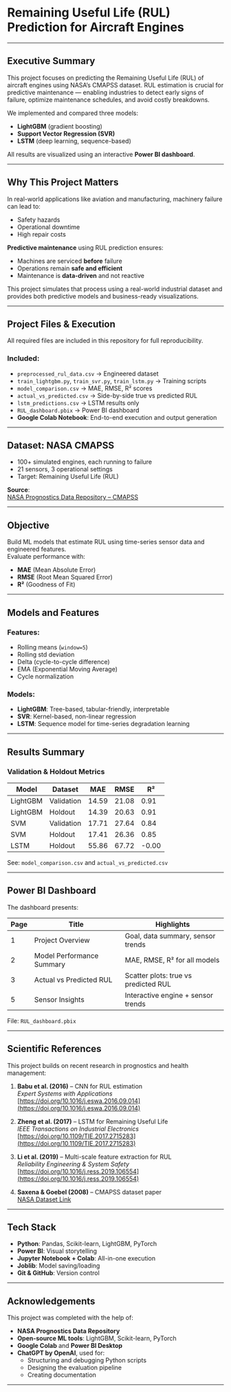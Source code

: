 #  Remaining Useful Life (RUL) Prediction for Aircraft Engines

---

## Executive Summary

This project focuses on predicting the Remaining Useful Life (RUL) of aircraft engines using NASA’s CMAPSS dataset. RUL estimation is crucial for predictive maintenance — enabling industries to detect early signs of failure, optimize maintenance schedules, and avoid costly breakdowns.

We implemented and compared three models:
- **LightGBM** (gradient boosting)
- **Support Vector Regression (SVR)**
- **LSTM** (deep learning, sequence-based)

All results are visualized using an interactive **Power BI dashboard**.

---

##  Why This Project Matters

In real-world applications like aviation and manufacturing, machinery failure can lead to:

- Safety hazards  
- Operational downtime  
- High repair costs

**Predictive maintenance** using RUL prediction ensures:
- Machines are serviced **before** failure  
- Operations remain **safe and efficient**  
- Maintenance is **data-driven** and not reactive

This project simulates that process using a real-world industrial dataset and provides both predictive models and business-ready visualizations.

---

## Project Files & Execution

All required files are included in this repository for full reproducibility.

### Included:
- `preprocessed_rul_data.csv` → Engineered dataset  
- `train_lightgbm.py`, `train_svr.py`, `train_lstm.py` → Training scripts  
- `model_comparison.csv` → MAE, RMSE, R² scores  
- `actual_vs_predicted.csv` → Side-by-side true vs predicted RUL  
- `lstm_predictions.csv` → LSTM results only  
- `RUL_dashboard.pbix` → Power BI dashboard
- **Google Colab Notebook**: End-to-end execution and output generation  
    

---

## Dataset: NASA CMAPSS

- 100+ simulated engines, each running to failure  
- 21 sensors, 3 operational settings  
- Target: Remaining Useful Life (RUL)

**Source**:  
[NASA Prognostics Data Repository – CMAPSS](https://www.nasa.gov/content/prognostics-center-of-excellence-data-set-repository)

---

## Objective

Build ML models that estimate RUL using time-series sensor data and engineered features.  
Evaluate performance with:
- **MAE** (Mean Absolute Error)  
- **RMSE** (Root Mean Squared Error)  
- **R²** (Goodness of Fit)

---

## Models and Features

### Features:
- Rolling means (`window=5`)  
- Rolling std deviation  
- Delta (cycle-to-cycle difference)  
- EMA (Exponential Moving Average)  
- Cycle normalization  

### Models:
- **LightGBM**: Tree-based, tabular-friendly, interpretable  
- **SVR**: Kernel-based, non-linear regression  
- **LSTM**: Sequence model for time-series degradation learning

---

##  Results Summary

### Validation & Holdout Metrics

| Model     | Dataset     | MAE   | RMSE  | R²     |
|-----------|-------------|--------|--------|--------|
| LightGBM  | Validation  | 14.59  | 21.08 | 0.91   |
| LightGBM  | Holdout     | 14.39  | 20.63 | 0.91   |
| SVM       | Validation  | 17.71  | 27.64 | 0.84   |
| SVM       | Holdout     | 17.41  | 26.36 | 0.85   |
| LSTM      | Holdout     | 55.86  | 67.72 | -0.00  |

 See: `model_comparison.csv` and `actual_vs_predicted.csv`

---

## Power BI Dashboard

The dashboard presents:

| Page | Title                         | Highlights                                |
|------|-------------------------------|-------------------------------------------|
| 1    | Project Overview              | Goal, data summary, sensor trends         |
| 2    | Model Performance Summary     | MAE, RMSE, R² for all models              |
| 3    | Actual vs Predicted RUL       | Scatter plots: true vs predicted RUL      |
| 5    | Sensor Insights               | Interactive engine + sensor trends        |

File: `RUL_dashboard.pbix`

---

## Scientific References

This project builds on recent research in prognostics and health management:

1. **Babu et al. (2016)** – CNN for RUL estimation  
   _Expert Systems with Applications_  
   [https://doi.org/10.1016/j.eswa.2016.09.014](https://doi.org/10.1016/j.eswa.2016.09.014)

2. **Zheng et al. (2017)** – LSTM for Remaining Useful Life  
   _IEEE Transactions on Industrial Electronics_  
   [https://doi.org/10.1109/TIE.2017.2715283](https://doi.org/10.1109/TIE.2017.2715283)

3. **Li et al. (2019)** – Multi-scale feature extraction for RUL  
   _Reliability Engineering & System Safety_  
   [https://doi.org/10.1016/j.ress.2019.106554](https://doi.org/10.1016/j.ress.2019.106554)

4. **Saxena & Goebel (2008)** – CMAPSS dataset paper  
   [NASA Dataset Link](https://www.nasa.gov/content/prognostics-center-of-excellence-data-set-repository)

---

## Tech Stack

- **Python**: Pandas, Scikit-learn, LightGBM, PyTorch  
- **Power BI**: Visual storytelling  
- **Jupyter Notebook + Colab**: All-in-one execution  
- **Joblib**: Model saving/loading  
- **Git & GitHub**: Version control
  
---

## Acknowledgements

This project was completed with the help of:

- **NASA Prognostics Data Repository**  
- **Open-source ML tools**: LightGBM, Scikit-learn, PyTorch  
- **Google Colab** and **Power BI Desktop**  
- **ChatGPT by OpenAI**, used for:
  - Structuring and debugging Python scripts  
  - Designing the evaluation pipeline  
  - Creating documentation

---

